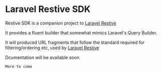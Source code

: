 # Laravel Restive SDK

Restive SDK is a companion project to [Laravel Restive](https://github.com/laravel-restive/restive)

It provides a fluent builder that somewhat mimics Laravel's Query Builder.

It will produced URL fragments that follow the standard required for filtering/ordering etc, used by 
[Laravel Restive](https://github.com/laravel-restive/restive)

Dcumentation will be available soon.

``More to come``

